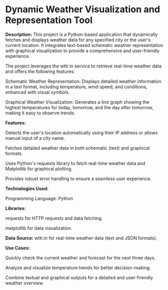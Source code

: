 # Dynamic Weather Visualization and Representation Tool


**Description:**
This project is a Python-based application that dynamically fetches and displays weather data for any specified city or the user's current location. It integrates text-based schematic weather representation with graphical visualization to provide a comprehensive and user-friendly experience.

The project leverages the wttr.in service to retrieve real-time weather data and offers the following features:

Schematic Weather Representation: Displays detailed weather information in a text format, including temperature, wind speed, and conditions, enhanced with visual symbols.

Graphical Weather Visualization: Generates a line graph showing the highest temperatures for today, tomorrow, and the day after tomorrow, making it easy to observe trends.

**Features:**

Detects the user's location automatically using their IP address or allows manual input of a city name.

Fetches detailed weather data in both schematic (text) and graphical formats.

Uses Python's requests library to fetch real-time weather data and Matplotlib for graphical plotting.

Provides robust error handling to ensure a seamless user experience.

**Technologies Used:**

Programming Language: Python

**Libraries:**

requests for HTTP requests and data fetching.

matplotlib for data visualization.

**Data Source:** wttr.in for real-time weather data (text and JSON formats).

**Use Cases:**

Quickly check the current weather and forecast for the next three days.

Analyze and visualize temperature trends for better decision-making.

Combine textual and graphical outputs for a detailed and user-friendly weather overview.
